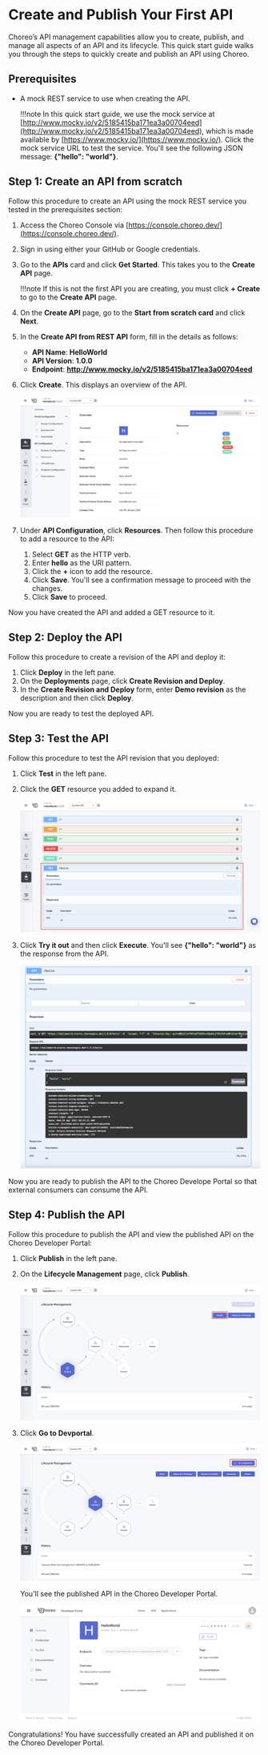 # Create and Publish Your First API

Choreo’s API management capabilities allow you to create, publish, and manage all aspects of an API and its lifecycle.
This quick start guide walks you through the steps to quickly create and publish an API using Choreo. 

## Prerequisites
- A mock REST service to use when creating the API. 
    
    !!!note
        In this quick start guide, we use the mock service at [http://www.mocky.io/v2/5185415ba171ea3a00704eed](http://www.mocky.io/v2/5185415ba171ea3a00704eed), which is made available by [https://www.mocky.io/](https://www.mocky.io/). Click the mock service URL to test the service. You'll see the following JSON message: **{"hello": "world"}**.
 
## Step 1: Create an API from scratch
Follow this procedure to create an API using the mock REST service you tested in the prerequisites section:

1. Access the Choreo Console via [https://console.choreo.dev/](https://console.choreo.dev/).
2. Sign in using either your GitHub or Google credentials.
3. Go to the **APIs** card and click **Get Started**. This takes you to the **Create API** page. 
    
    !!!note
        If this is not the first API you are creating, you must click **+ Create** to go to the **Create API** page.

4. On the **Create API** page, go to the **Start from scratch card** and click **Next**.
5. In the **Create API from REST API** form, fill in the details as follows:
    - **API Name**: **HelloWorld**
    - **API Version**: **1.0.0**
    - **Endpoint**: **http://www.mocky.io/v2/5185415ba171ea3a00704eed**
6. Click **Create**. This displays an overview of the API.

      ![API Overview](../assets/img/apis/api-overview.png)
       
7. Under **API Configuration**, click **Resources**. Then follow this procedure to add a resource to the API:
    1. Select **GET** as the HTTP verb.
    2. Enter **hello** as the URI pattern.
    3. Click the **+** icon to add the resource.
    4. Click **Save**. You'll see a confirmation message to proceed with the changes.
    5. Click **Save** to proceed.

Now you have created the API and added a GET resource to it.

## Step 2: Deploy the API
Follow this procedure to create a revision of the API and deploy it:

1. Click **Deploy** in the left pane.
2. On the **Deployments** page, click **Create Revision and Deploy**.
3. In the **Create Revision and Deploy** form, enter **Demo revision** as the description and then click **Deploy**.

Now you are ready to test the deployed API.

## Step 3: Test the API
Follow this procedure to test the API revision that you deployed:

1. Click **Test** in the left pane.
2. Click the **GET** resource you added to expand it.

      ![](../assets/img/apis/api-resource.png)

3. Click **Try it out** and then click **Execute**. You'll see **{"hello": "world"}** as the response from the API.

      ![](../assets/img/apis/response.png)

Now you are ready to publish the API to the Choreo Develope Portal so that external consumers can consume the API.

## Step 4: Publish the API
Follow this procedure to publish the API and view the published API on the Choreo Developer Portal:

1. Click **Publish** in the left pane.
2. On the **Lifecycle Management** page, click **Publish**.

      ![](../assets/img/apis/publish.png)

3. Click **Go to Devportal**.

      ![](../assets/img/apis/go-to-devportal.png)

     You'll see the published API in the Choreo Developer Portal.

      ![](../assets/img/apis/devportal.png)

Congratulations! You have successfully created an API and published it on the Choreo Developer Portal.
